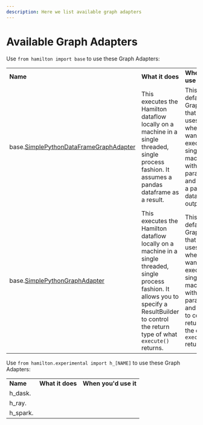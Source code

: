 ```yaml
---
description: Here we list available graph adapters
---
```


# Available Graph Adapters

Use `from hamilton import base` to use these Graph Adapters:

|                                                                                                                 |                                                                                                                                                                                                         |                                                                                                                                                                                                                      |
| --------------------------------------------------------------------------------------------------------------- | ------------------------------------------------------------------------------------------------------------------------------------------------------------------------------------------------------- | -------------------------------------------------------------------------------------------------------------------------------------------------------------------------------------------------------------------- |
| **Name**                                                                                                        | **What it does**                                                                                                                                                                                        | **When you'd use it**                                                                                                                                                                                                |
| base.[SimplePythonDataFrameGraphAdapter](https://github.com/stitchfix/hamilton/blob/main/hamilton/base.py#L134) | This executes the Hamilton dataflow locally on a machine in a single threaded, single process fashion. It assumes a pandas dataframe as a result.                                                       | This is the default GraphAdapter that Hamilton uses. Use this when you want to execute on a single machine, without parallelization, and you want a pandas dataframe as output.                                      |
| base.[SimplePythonGraphAdapter](https://github.com/stitchfix/hamilton/blob/main/hamilton/base.py#L149)          | This executes the Hamilton dataflow locally on a machine in a single threaded, single process fashion. It allows you to specify a ResultBuilder to control the return type of what `execute()` returns. | This is the default GraphAdapter that Hamilton uses. Use this when you want to execute on a single machine, without parallelization, and you want to control the return type of the object that `execute()` returns. |

Use `from hamilton.experimental import h_[NAME]` to use these Graph Adapters:

|           |                  |                       |
| --------- | ---------------- | --------------------- |
| **Name**  | **What it does** | **When you'd use it** |
| h\_dask.  |                  |                       |
| h\_ray.   |                  |                       |
| h\_spark. |                  |                       |
